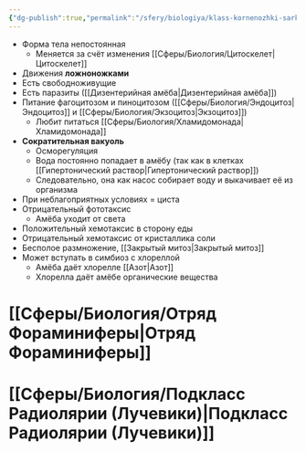 ```yaml
---
{"dg-publish":true,"permalink":"/sfery/biologiya/klass-kornenozhki-sarkodovye/","tags":["Зоология"]}
---
```


- Форма тела непостоянная
	- Меняется за счёт изменения [[Сферы/Биология/Цитоскелет\|Цитоскелет]]
- Движения **ложноножками**
- Есть свободноживущие
- Есть паразиты ([[Дизентерийная амёба\|Дизентерийная амёба]])
- Питание фагоцитозом и пиноцитозом ([[Сферы/Биология/Эндоцитоз\|Эндоцитоз]] и [[Сферы/Биология/Экзоцитоз\|Экзоцитоз]])
	- Любит питаться [[Сферы/Биология/Хламидомонада\|Хламидомонада]]
- **Сократительная вакуоль**
	- Осморегуляция 
	- Вода постоянно попадает в амёбу (так как в клетках [[Гипертонический раствор\|Гипертонический раствор]])
	- Следовательно, она как насос собирает воду и выкачивает её из организма 
- При неблагоприятных условиях = циста
- Отрицательный фототаксис 
	- Амёба уходит от света
- Положительный хемотаксис в сторону еды
- Отрицательный хемотаксис от кристаллика соли
- Бесполое размножение, [[Закрытый митоз\|Закрытый митоз]] 
- Может вступать в симбиоз с хлореллой 
	- Амёба даёт хлорелле [[Азот\|Азот]]
	- Хлорелла даёт амёбе органические вещества 
# [[Сферы/Биология/Отряд Фораминиферы\|Отряд Фораминиферы]] 
# [[Сферы/Биология/Подкласс Радиолярии (Лучевики)\|Подкласс Радиолярии (Лучевики)]]